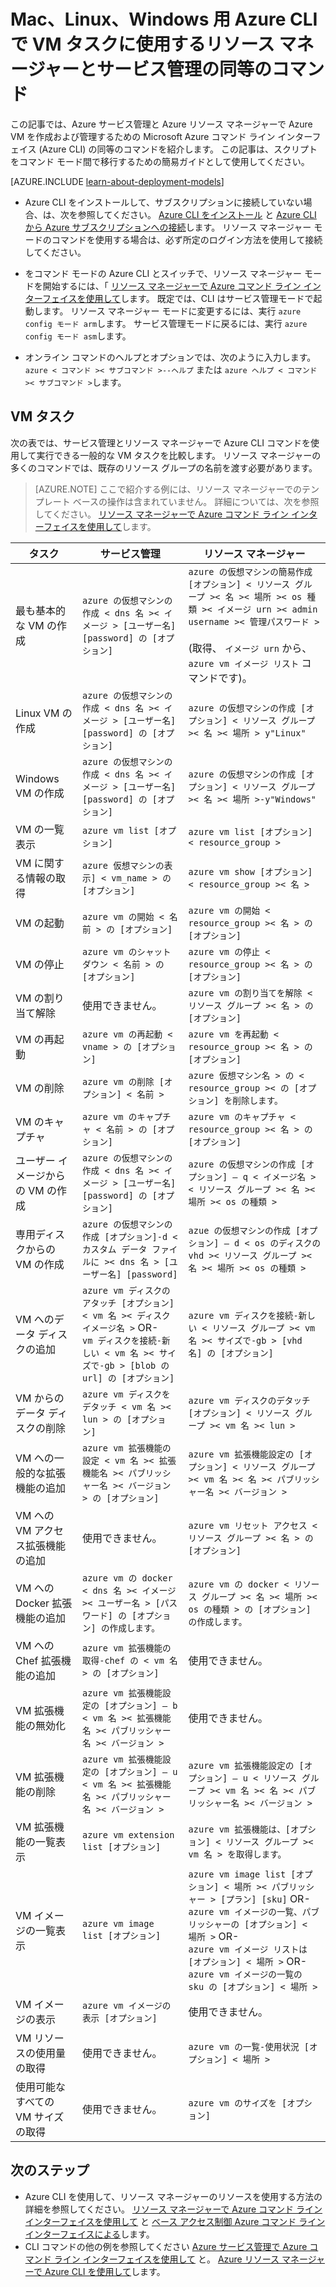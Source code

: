 <properties
    pageTitle="VM タスクに対応する Azure CLI コマンド | Microsoft Azure"
    description="Azure リソース マネージャー モードと Azure サービス管理モードで Azure VM を作成および管理するための同等の Azure CLI コマンドを紹介します。"
    services="virtual-machines"
    documentationCenter=""
    authors="dlepow"
    manager="timlt"
    editor=""
    tags="azure-resource-manager,azure-service-management"/>

<tags
    ms.service="virtual-machines"
    ms.devlang="na"
    ms.topic="article"
    ms.tgt_pltfrm="command-line-interface"
    ms.workload="infrastructure-services"
    ms.date="08/28/2015"
    ms.author="danlep"/>



# Mac、Linux、Windows 用 Azure CLI で VM タスクに使用するリソース マネージャーとサービス管理の同等のコマンド

この記事では、Azure サービス管理と Azure リソース マネージャーで Azure VM を作成および管理するための Microsoft Azure コマンド ライン インターフェイス (Azure CLI) の同等のコマンドを紹介します。 この記事は、スクリプトをコマンド モード間で移行するための簡易ガイドとして使用してください。

[AZURE.INCLUDE [learn-about-deployment-models](../../includes/learn-about-deployment-models-both-include.md)]



* Azure CLI をインストールして、サブスクリプションに接続していない場合、は、次を参照してください。 [Azure CLI をインストール](../xplat-cli-install.md) と [Azure CLI から Azure サブスクリプションへの接続](../xplat-cli-connect.md)します。 リソース マネージャー モードのコマンドを使用する場合は、必ず所定のログイン方法を使用して接続してください。

* をコマンド モードの Azure CLI とスイッチで、リソース マネージャー モードを開始するには、「 [リソース マネージャーで Azure コマンド ライン インターフェイスを使用して](xplat-cli-azure-resource-manager.md)します。 既定では、CLI はサービス管理モードで起動します。 リソース マネージャー モードに変更するには、実行 `azure config モード arm`します。 サービス管理モードに戻るには、実行 `azure config モード asm`します。

* オンライン コマンドのヘルプとオプションでは、次のように入力します。 `azure < コマンド >< サブコマンド >--ヘルプ` または `azure ヘルプ < コマンド >< サブコマンド >`します。

## VM タスク

次の表では、サービス管理とリソース マネージャーで Azure CLI コマンドを使用して実行できる一般的な VM タスクを比較します。 リソース マネージャーの多くのコマンドでは、既存のリソース グループの名前を渡す必要があります。
> [AZURE.NOTE] ここで紹介する例には、リソース マネージャーでのテンプレート ベースの操作は含まれていません。 詳細については、次を参照してください。 [リソース マネージャーで Azure コマンド ライン インターフェイスを使用して](xplat-cli-azure-resource-manager.md)します。

 タスク| サービス管理| リソース マネージャー
-------------- | ----------- | -------------------------
 最も基本的な VM の作成| `azure の仮想マシンの作成 < dns 名 >< イメージ > [ユーザー名] [password] の [オプション]`| `azure の仮想マシンの簡易作成 [オプション] < リソース グループ >< 名 >< 場所 >< os 種類 >< イメージ urn >< admin username >< 管理パスワード >`<br/><br/>(取得、 `イメージ urn` から、 `azure vm イメージ リスト` コマンドです)。
 Linux VM の作成| `azure の仮想マシンの作成 < dns 名 >< イメージ > [ユーザー名] [password] の [オプション]`| `azure の仮想マシンの作成 [オプション] < リソース グループ >< 名 >< 場所 > y"Linux"`
 Windows VM の作成| `azure の仮想マシンの作成 < dns 名 >< イメージ > [ユーザー名] [password] の [オプション]`| `azure の仮想マシンの作成 [オプション] < リソース グループ >< 名 >< 場所 >-y"Windows"`
 VM の一覧表示| `azure vm list [オプション]`| `azure vm list [オプション] < resource_group >`
 VM に関する情報の取得| `azure 仮想マシンの表示] < vm_name > の [オプション]`| `azure vm show [オプション] < resource_group >< 名 >`
 VM の起動| `azure vm の開始 < 名前 > の [オプション]`| `azure vm の開始 < resource_group >< 名 > の [オプション]`
 VM の停止| `azure vm のシャット ダウン < 名前 > の [オプション]`| `azure vm の停止 < resource_group >< 名 > の [オプション]`
 VM の割り当て解除| 使用できません。| `azure vm の割り当てを解除 < リソース グループ >< 名 > の [オプション]`
 VM の再起動| `azure vm の再起動 < vname > の [オプション]`| `azure vm を再起動 < resource_group >< 名 > の [オプション]`
 VM の削除| `azure vm の削除 [オプション] < 名前 >`| `azure 仮想マシン名 > の < resource_group >< の [オプション] を削除します。`
 VM のキャプチャ| `azure vm のキャプチャ < 名前 > の [オプション]`| `azure vm のキャプチャ < resource_group >< 名 > の [オプション]`
 ユーザー イメージからの VM の作成| `azure の仮想マシンの作成 < dns 名 >< イメージ > [ユーザー名] [password] の [オプション]`| `azure の仮想マシンの作成 [オプション] – q < イメージ名 >< リソース グループ >< 名 >< 場所 >< os の種類 >`
 専用ディスクからの VM の作成| `azure の仮想マシンの作成 [オプション]-d < カスタム データ ファイルに >< dns 名 > [ユーザー名] [password]`| `azue の仮想マシンの作成 [オプション] – d < os のディスクの vhd >< リソース グループ >< 名 >< 場所 >< os の種類 >`
 VM へのデータ ディスクの追加| `azure vm ディスクのアタッチ [オプション] < vm 名 >< ディスク イメージ名 >` OR- <br/>  `vm ディスクを接続-新しい < vm 名 >< サイズで-gb > [blob の url] の [オプション]`| `azure vm ディスクを接続-新しい < リソース グループ >< vm 名 >< サイズで-gb > [vhd 名] の [オプション]`
 VM からのデータ ディスクの削除| `azure vm ディスクをデタッチ < vm 名 >< lun > の [オプション]`| `azure vm ディスクのデタッチ [オプション] < リソース グループ >< vm 名 >< lun >`
 VM への一般的な拡張機能の追加| `azure vm 拡張機能の設定 < vm 名 >< 拡張機能名 >< パブリッシャー名 >< バージョン > の [オプション]`| `azure vm 拡張機能設定の [オプション] < リソース グループ >< vm 名 >< 名 >< パブリッシャー名 >< バージョン >`
 VM への VM アクセス拡張機能の追加| 使用できません。| `azure vm リセット アクセス < リソース グループ >< 名 > の [オプション]`
 VM への Docker 拡張機能の追加| `azure vm の docker < dns 名 >< イメージ >< ユーザー名 > [パスワード] の [オプション] の作成します。`| `azure vm の docker < リソース グループ >< 名 >< 場所 >< os の種類 > の [オプション] の作成します。`
 VM への Chef 拡張機能の追加| `azure vm 拡張機能の取得-chef の < vm 名 > の [オプション]`| 使用できません。
 VM 拡張機能の無効化| `azure vm 拡張機能設定の [オプション] – b < vm 名 >< 拡張機能名 >< パブリッシャー名 >< バージョン >`| 使用できません。
 VM 拡張機能の削除| `azure vm 拡張機能設定の [オプション] – u < vm 名 >< 拡張機能名 >< パブリッシャー名 >< バージョン >`| `azure vm 拡張機能設定の [オプション] – u < リソース グループ >< vm 名 >< 名 >< パブリッシャー名 >< バージョン >`
 VM 拡張機能の一覧表示| `azure vm extension list [オプション]`| `azure vm 拡張機能は、[オプション] < リソース グループ >< vm 名 > を取得します。`
 VM イメージの一覧表示| `azure vm image list [オプション]`| `azure vm image list [オプション] < 場所 >< パブリッシャー > [プラン] [sku]` OR- <br/> `azure vm イメージの一覧、パブリッシャーの [オプション] < 場所 >` OR- <br/> `azure vm イメージ リストは [オプション] < 場所 >` OR- <br/> `azure vm イメージの一覧の sku の [オプション] < 場所 >`
 VM イメージの表示| `azure vm イメージの表示 [オプション]`| 使用できません。
 VM リソースの使用量の取得| 使用できません。| `azure vm の一覧-使用状況 [オプション] < 場所 >`
 使用可能なすべての VM サイズの取得| 使用できません。| `azure vm のサイズを [オプション]`


## 次のステップ

* Azure CLI を使用して、リソース マネージャーのリソースを使用する方法の詳細を参照してください。 [リソース マネージャーで Azure コマンド ライン インターフェイスを使用して](xplat-cli-azure-resource-manager.md) と [ベース アクセス制御 Azure コマンド ライン インターフェイスによる](../role-based-access-control-xplat-cli-install.md)します。
* CLI コマンドの他の例を参照してください [Azure サービス管理で Azure コマンド ライン インターフェイスを使用して](../virtual-machines-command-line-tools.md) と。
[Azure リソース マネージャーで Azure CLI を使用して](azure-cli-arm-commands.md)します。





